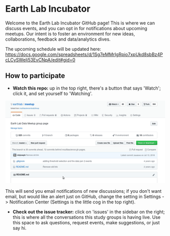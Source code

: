 # Earth Lab Incubator

Welcome to the Earth Lab Incubator GitHub page!
This is where we can discuss events, and you can opt in for notifications about upcoming meetups.
Our intent is to foster an environment for new ideas, collaborations, feedback and data/analytics dives. 

The upcoming schedule will be updated here:
https://docs.google.com/spreadsheets/d/1Sg7eMMrIgRpio7xpUkd8sbBz4PcLCySWeIj53EvCNpA/edit#gid=0

## How to participate

 - **Watch this repo:** up in the top right, there's a button that says 'Watch'; click it, and set yourself to 'Watching'.

![](watch-repo.gif)

 This will send you email notifications of new discussions; if you don't want email, but would like an alert just on GitHub, change the setting in Settings -> Notification Center (Settings is the little cog in the top right).

 - **Check out the issue tracker:** click on 'issues' in the sidebar on the right; this is where all the conversations this study groups is having live. Use this space to ask questions, request events, make suggestions, or just say hi.

